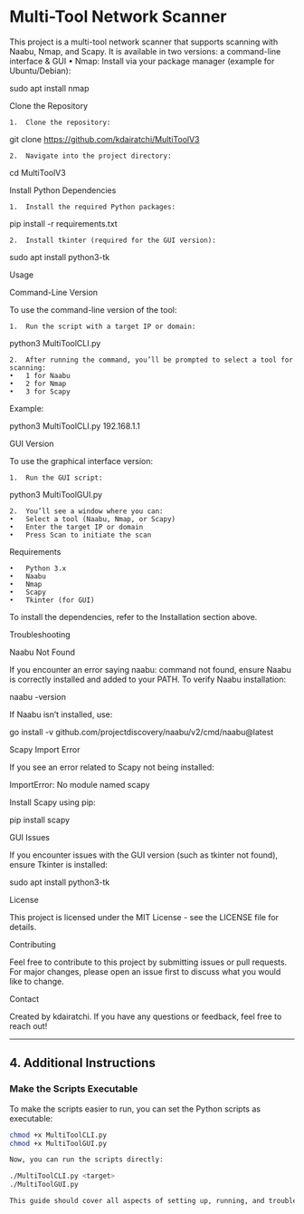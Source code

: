 # Multi-Tool Network Scanner

This project is a multi-tool network scanner that supports scanning with Naabu, Nmap, and Scapy. It is available in two versions: a command-line interface & GUI
 •	Nmap: Install via your package manager (example for Ubuntu/Debian):

sudo apt install nmap



Clone the Repository

	1.	Clone the repository:

git clone https://github.com/kdairatchi/MultiToolV3


	2.	Navigate into the project directory:

cd MultiToolV3



Install Python Dependencies

	1.	Install the required Python packages:

pip install -r requirements.txt


	2.	Install tkinter (required for the GUI version):

sudo apt install python3-tk



Usage

Command-Line Version

To use the command-line version of the tool:

	1.	Run the script with a target IP or domain:

python3 MultiToolCLI.py <target>


	2.	After running the command, you’ll be prompted to select a tool for scanning:
	•	1 for Naabu
	•	2 for Nmap
	•	3 for Scapy

Example:

python3 MultiToolCLI.py 192.168.1.1

GUI Version

To use the graphical interface version:

	1.	Run the GUI script:

python3 MultiToolGUI.py


	2.	You’ll see a window where you can:
	•	Select a tool (Naabu, Nmap, or Scapy)
	•	Enter the target IP or domain
	•	Press Scan to initiate the scan

Requirements

	•	Python 3.x
	•	Naabu
	•	Nmap
	•	Scapy
	•	Tkinter (for GUI)

To install the dependencies, refer to the Installation section above.

Troubleshooting

Naabu Not Found

If you encounter an error saying naabu: command not found, ensure Naabu is correctly installed and added to your PATH. To verify Naabu installation:

naabu -version

If Naabu isn’t installed, use:

go install -v github.com/projectdiscovery/naabu/v2/cmd/naabu@latest

Scapy Import Error

If you see an error related to Scapy not being installed:

ImportError: No module named scapy

Install Scapy using pip:

pip install scapy

GUI Issues

If you encounter issues with the GUI version (such as tkinter not found), ensure Tkinter is installed:

sudo apt install python3-tk

License

This project is licensed under the MIT License - see the LICENSE file for details.

Contributing

Feel free to contribute to this project by submitting issues or pull requests. For major changes, please open an issue first to discuss what you would like to change.

Contact

Created by kdairatchi. If you have any questions or feedback, feel free to reach out!

---

## 4. **Additional Instructions**

### **Make the Scripts Executable**

To make the scripts easier to run, you can set the Python scripts as executable:

```bash
chmod +x MultiToolCLI.py
chmod +x MultiToolGUI.py

Now, you can run the scripts directly:

./MultiToolCLI.py <target>
./MultiToolGUI.py

This guide should cover all aspects of setting up, running, and troubleshooting the Multi-Tool Network Scanner project. You can customize the repository, modify the README.md, and make necessary updates as you see fit.
